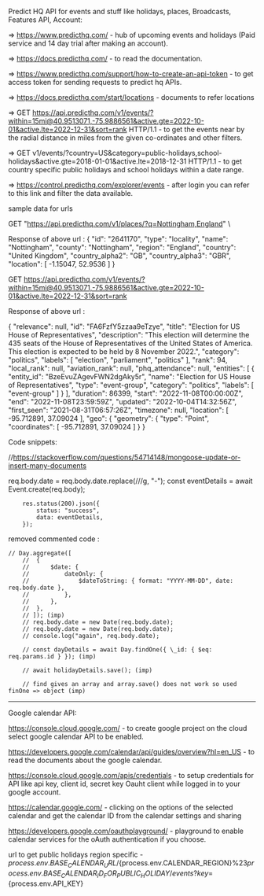 Predict HQ API for events and stuff like holidays, places, Broadcasts, Features API, Account:

=> https://www.predicthq.com/ - hub of upcoming events and holidays (Paid service and 14 day trial after making an account).

=> https://docs.predicthq.com/ - to read the documentation.

=> https://www.predicthq.com/support/how-to-create-an-api-token - to get access token for sending requests to predict hq APIs.

=> https://docs.predicthq.com/start/locations - documents to refer locations

=> GET https://api.predicthq.com/v1/events/?within=15mi@40.9513071,-75.9886561&active.gte=2022-10-01&active.lte=2022-12-31&sort=rank HTTP/1.1 - to get the events near by the radial distance in miles from the given co-ordinates and other filters.

=> GET v1/events/?country=US&category=public-holidays,school-holidays&active.gte=2018-01-01&active.lte=2018-12-31 HTTP/1.1 - to get country specific public holidays and school holidays within a date range.

=> https://control.predicthq.com/explorer/events - after login you can refer to this link and filter the data available.

sample data for urls

GET "https://api.predicthq.com/v1/places/?q=Nottingham,England" \

Response of above url :
{
"id": "2641170",
"type": "locality",
"name": "Nottingham",
"county": "Nottingham",
"region": "England",
"country": "United Kingdom",
"country_alpha2": "GB",
"country_alpha3": "GBR",
"location": [
-1.15047,
52.9536
]
}

GET https://api.predicthq.com/v1/events/?within=15mi@40.9513071,-75.9886561&active.gte=2022-10-01&active.lte=2022-12-31&sort=rank

Response of above url :

{
"relevance": null,
"id": "FA6FzfY5zzaa9eTzye",
"title": "Election for US House of Representatives",
"description": "This election will determine the 435 seats of the House of Representatives of the United States of America. This election is expected to be held by 8 November 2022.",
"category": "politics",
"labels": [
"election",
"parliament",
"politics"
],
"rank": 94,
"local_rank": null,
"aviation_rank": null,
"phq_attendance": null,
"entities": [
{
"entity_id": "BzeEvuZAgevFWN2dgAky5r",
"name": "Election for US House of Representatives",
"type": "event-group",
"category": "politics",
"labels": [
"event-group"
]
}
],
"duration": 86399,
"start": "2022-11-08T00:00:00Z",
"end": "2022-11-08T23:59:59Z",
"updated": "2022-10-04T14:32:56Z",
"first_seen": "2021-08-31T06:57:26Z",
"timezone": null,
"location": [
-95.712891,
37.09024
],
"geo": {
"geometry": {
"type": "Point",
"coordinates": [
-95.712891,
37.09024
]
}
}

Code snippets:

//https://stackoverflow.com/questions/54714148/mongoose-update-or-insert-many-documents

req.body.date = req.body.date.replace(/\//g, "-");
const eventDetails = await Event.create(req.body);

    	res.status(200).json({
    		status: "success",
    		data: eventDetails,
    	});

removed commented code :

    // Day.aggregate([
    	// 	{
    	// 		$date: {
    	// 			dateOnly: {
    	// 				$dateToString: { format: "YYYY-MM-DD", date: req.body.date },
    	// 			},
    	// 		},
    	// 	},
    	// ]); (imp)
    	// req.body.date = new Date(req.body.date);
    	// req.body.date = new Date(req.body.date);
    	// console.log("again", req.body.date);

        // const dayDetails = await Day.findOne({ \_id: { $eq: req.params.id } }); (imp)

        // await holidayDetails.save(); (imp)

        // find gives an array and array.save() does not work so used finOne => object (imp)

---

Google calendar API:

https://console.cloud.google.com/ - to create google project on the cloud select google calendar API to be enabled.

https://developers.google.com/calendar/api/guides/overview?hl=en_US - to read the documents about the google calendar.

https://console.cloud.google.com/apis/credentials - to setup credentials for API like api key, client id, secret key Oauht client while logged in to your google account.

https://calendar.google.com/ - clicking on the options of the selected calendar and get the calendar ID from the calendar settings and sharing

https://developers.google.com/oauthplayground/ - playground to enable calendar services for the oAuth authentication if you choose.

url to get public holidays region specific - ${process.env.BASE_CALENDAR_URL}/${process.env.CALENDAR_REGION}%23${process.env.BASE_CALENDAR_ID_FOR_PUBLIC_HOLIDAY}/events?key=${process.env.API_KEY}
